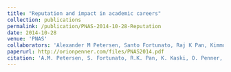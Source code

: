 ```yaml
---
title: "Reputation and impact in academic careers"
collection: publications
permalink: /publication/PNAS-2014-10-28-Reputation
date: 2014-10-28
venue: 'PNAS'
collaborators: 'Alexander M Petersen, Santo Fortunato, Raj K Pan, Kimmo Kaski, Armando Rungi, Massimo Riccaboni, H Eugene Stanley and Fabio Pammolli'
paperurl: http://orionpenner.com/files/PNAS2014.pdf
citation: 'A.M. Petersen, S. Fortunato, R.K. Pan, K. Kaski, O. Penner, A. Rungi, M. Riccaboni, H.E. Stanley, F. Pammolli (2014) &quot;Reputation and impact in academic careers&quot; <i>Proceedings of the National Academy of Sciences</i>. 111(43)'
---
```

